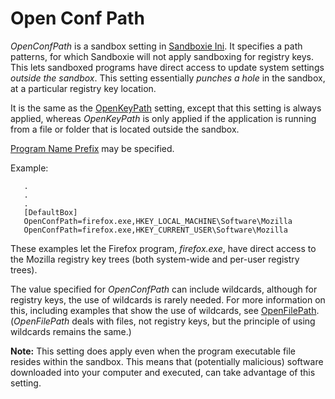 # Open Conf Path

_OpenConfPath_ is a sandbox setting in [Sandboxie Ini](SandboxieIni.md). It specifies a path patterns, for which Sandboxie will not apply sandboxing for registry keys. This lets sandboxed programs have direct access to update system settings _outside the sandbox_. This setting essentially _punches a hole_ in the sandbox, at a particular registry key location.

It is the same as the [OpenKeyPath](OpenKeyPath.md) setting, except that this setting is always applied, whereas _OpenKeyPath_ is only applied if the application is running from a file or folder that is located outside the sandbox.

[Program Name Prefix](ProgramNamePrefix.md) may be specified.

Example:
```
   .
   .
   .
   [DefaultBox]
   OpenConfPath=firefox.exe,HKEY_LOCAL_MACHINE\Software\Mozilla
   OpenConfPath=firefox.exe,HKEY_CURRENT_USER\Software\Mozilla
```

These examples let the Firefox program, _firefox.exe_, have direct access to the Mozilla registry key trees (both system-wide and per-user registry trees).

The value specified for _OpenConfPath_ can include wildcards, although for registry keys, the use of wildcards is rarely needed. For more information on this, including examples that show the use of wildcards, see [OpenFilePath](OpenFilePath.md). (_OpenFilePath_ deals with files, not registry keys, but the principle of using wildcards remains the same.)

**Note:** This setting does apply even when the program executable file resides within the sandbox. This means that (potentially malicious) software downloaded into your computer and executed, can take advantage of this setting.
